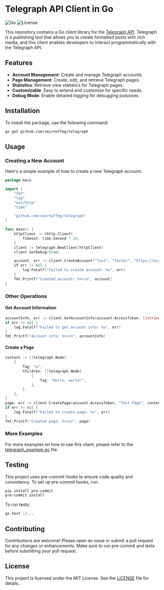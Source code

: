 
# Telegraph API Client in Go

![Go](https://img.shields.io/badge/Go-1.16%2B-blue.svg)
![License](https://img.shields.io/badge/License-MIT-green.svg)

This repository contains a Go client library for the [Telegraph API](https://telegra.ph/api). Telegraph is a publishing tool that allows you to create formatted posts with rich media, and this client enables developers to interact programmatically with the Telegraph API.

## Features

- **Account Management**: Create and manage Telegraph accounts.
- **Page Management**: Create, edit, and retrieve Telegraph pages.
- **Statistics**: Retrieve view statistics for Telegraph pages.
- **Customizable**: Easy to extend and customize for specific needs.
- **Debug Mode**: Enable detailed logging for debugging purposes.

## Installation

To install the package, use the following command:

```sh
go get github.com/smirnoffmg/telegraph
```

## Usage

### Creating a New Account

Here's a simple example of how to create a new Telegraph account:

```go
package main

import (
    "fmt"
    "log"
    "net/http"
    "time"

    "github.com/smirnoffmg/telegraph"
)

func main() {
    httpClient := &http.Client{
        Timeout: time.Second * 10,
    }
    client := telegraph.NewClient(httpClient)
    client.SetDebug(true)

    account, err := client.CreateAccount("Test", "Tester", "https://example.com")
    if err != nil {
        log.Fatalf("Failed to create account: %v", err)
    }
    fmt.Printf("Created account: %+v\n", account)
}
```

### Other Operations

#### Get Account Information

```go
accountInfo, err := client.GetAccountInfo(account.AccessToken, []string{"short_name", "author_name", "author_url", "page_count"})
if err != nil {
    log.Fatalf("Failed to get account info: %v", err)
}
fmt.Printf("Account info: %+v\n", accountInfo)
```

#### Create a Page

```go
content := []telegraph.Node{
    {
        Tag: "p",
        Children: []telegraph.Node{
            {
                Tag: "Hello, world!",
            },
        },
    },
}
page, err := client.CreatePage(account.AccessToken, "Test Page", content, "Tester", "https://example.com")
if err != nil {
    log.Fatalf("Failed to create page: %v", err)
}
fmt.Printf("Created page: %+v\n", page)
```

### More Examples

For more examples on how to use this client, please refer to the [telegraph_example.go](telegraph_example.go) file.

## Testing

This project uses pre-commit hooks to ensure code quality and consistency. To set up pre-commit hooks, run:

```sh
pip install pre-commit
pre-commit install
```

To run tests:

```sh
go test ./...
```

## Contributing

Contributions are welcome! Please open an issue or submit a pull request for any changes or enhancements. Make sure to run pre-commit and tests before submitting your pull request.

## License

This project is licensed under the MIT License. See the [LICENSE](LICENSE) file for details.
